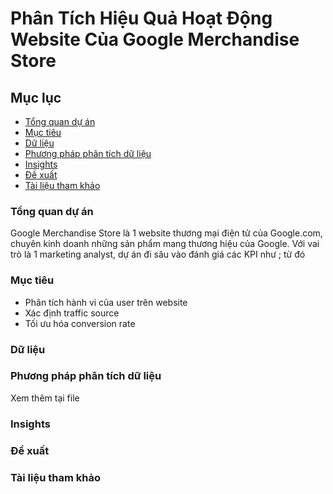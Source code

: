# Phân Tích Hiệu Quả Hoạt Động Website Của Google Merchandise Store

## Mục lục

- [Tổng quan dự án](#tổng-quan-dự-án)
- [Mục tiêu](#mục-tiêu)
- [Dữ liệu](#dữ-liệu)
- [Phương pháp phân tích dữ liệu](#phương-pháp-phân-tích-dữ-liệu)
- [Insights](#insights)
- [Đề xuất](#đề-xuất)
- [Tài liệu tham khảo](#tài-liệu-tham-khảo)

### Tổng quan dự án

Google Merchandise Store là 1 website thương mại điện tử của Google.com, chuyên kinh doanh những sản phẩm mang thương hiệu của Google. Với vai trò là 1 marketing analyst, dự án đi sâu vào đánh giá các KPI như ; từ đó 

### Mục tiêu

- Phân tích hành vi của user trên website
- Xác định traffic source
- Tối ưu hóa conversion rate

### Dữ liệu



### Phương pháp phân tích dữ liệu
Xem thêm tại file 

### Insights

### Đề xuất

### Tài liệu tham khảo
